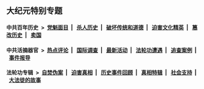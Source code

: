 ## 大纪元特别专题

#### 中共百年历史 &nbsp;>&nbsp; [党魁面目](indexes/nf1176107/README.md?03180430) &nbsp;| &nbsp; [杀人历史](indexes/nf1176106/README.md?03180430) &nbsp;| &nbsp; [破坏传统和道德](indexes/nf1176106/README.md?03180430) &nbsp;| &nbsp; [迫害文化精英](indexes/nf1176111/README.md?03180430) &nbsp;| &nbsp; [篡改历史](indexes/nf1176115/README.md?03180430) &nbsp;| &nbsp; [卖国](indexes/nf1176117/README.md?03180430) 

#### 中共活摘器官 &nbsp;>&nbsp; [热点评论](indexes/nf5879/README.md?03180430) &nbsp;| &nbsp; [国际调查](indexes/nf5947/README.md?03180430) &nbsp;| &nbsp; [最新活动](indexes/nf5883/README.md?03180430) &nbsp;| &nbsp; [法轮功遭遇](indexes/nf5881/README.md?03180430) &nbsp;| &nbsp; [追查案例](indexes/nf5880/README.md?03180430) &nbsp;| &nbsp; [事件报导](indexes/nf5877/README.md?03180430) 

#### 法轮功专辑 &nbsp;>&nbsp; [自焚伪案](indexes/nf5562/README.md?03180430) &nbsp;| &nbsp; [迫害真相](indexes/nf4379/README.md?03180430) &nbsp;| &nbsp; [历史事件回顾](indexes/nf5793/README.md?03180430) &nbsp;| &nbsp; [真相特辑](indexes/nf4389/README.md?03180430) &nbsp;| &nbsp; [社会支持](indexes/nf4386/README.md?03180430) &nbsp;| &nbsp; [大法徒的故事](indexes/nf1147481/README.md?03180430) 


